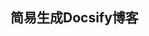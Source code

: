 <!--
 * @Author: your name
 * @Date: 2021-08-18 17:40:45
 * @LastEditTime: 2021-08-18 17:41:46
 * @LastEditors: Please set LastEditors
 * @Description: In User Settings Edit
 * @FilePath: \docsifyBoke\README.md
-->
## 简易生成Docsify博客